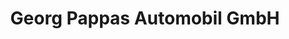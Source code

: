 ---
title: "Georg Pappas Automobil GmbH"
url: /eugendorf/georg-pappas-automobil-gmbh/
shop: Autowerkstatt
---